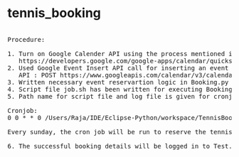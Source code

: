 # tennis_booking

<pre>

Procedure:

1. Turn on Google Calender API using the process mentioned in the following link 
   https://developers.google.com/google-apps/calendar/quickstart/python#prerequisites
2. Used Google Event Insert API call for inserting an event i.e every Saturday 6:00 - 7:300 tennis court should be reserved 
   API : POST https://www.googleapis.com/calendar/v3/calendars/calendarId/events
3. Written necessary event reservartion logic in Booking.py file
4. Script file job.sh has been written for executing Booking.py code for reservation event.
5. Path name for script file and log file is given for cronjob 

Cronjob: 
0 0 * * 0 /Users/Raja/IDE/Eclipse-Python/workspace/TennisBooking/job.sh >> /Users/Raja/IDE/Eclipse-Python/workspace/TennisBooking/test.log 2>&1

Every sunday, the cron job will be run to reserve the tennis court 

6. The successful booking details will be logged in to Test.log file in the same folder of source code.


</pre>

